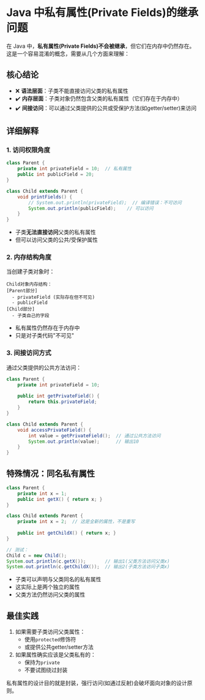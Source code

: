 # Java 中私有属性(Private Fields)的继承问题

在 Java 中，**私有属性(Private Fields)不会被继承**，但它们在内存中仍然存在。这是一个容易混淆的概念，需要从几个方面来理解：

## 核心结论
- ❌ **语法层面**：子类不能直接访问父类的私有属性
- ✔️ **内存层面**：子类对象仍然包含父类的私有属性（它们存在于内存中）
- ✔️ **间接访问**：可以通过父类提供的公共或受保护方法(如getter/setter)来访问

## 详细解释

### 1. 访问权限角度
```java
class Parent {
    private int privateField = 10;  // 私有属性
    public int publicField = 20;
}

class Child extends Parent {
    void printFields() {
        // System.out.println(privateField);  // 编译错误：不可访问
        System.out.println(publicField);    // 可以访问
    }
}
```
- 子类**无法直接访问**父类的私有属性
- 但可以访问父类的公共/受保护属性

### 2. 内存结构角度
当创建子类对象时：
```
Child对象内存结构：
[Parent部分]
  - privateField (实际存在但不可见)
  - publicField
[Child部分]
  - 子类自己的字段
```
- 私有属性仍然存在于内存中
- 只是对子类代码"不可见"

### 3. 间接访问方式
通过父类提供的公共方法访问：
```java
class Parent {
    private int privateField = 10;
    
    public int getPrivateField() {
        return this.privateField;
    }
}

class Child extends Parent {
    void accessPrivateField() {
        int value = getPrivateField();  // 通过公共方法访问
        System.out.println(value);      // 输出10
    }
}
```

## 特殊情况：同名私有属性
```java
class Parent {
    private int x = 1;
    public int getX() { return x; }
}

class Child extends Parent {
    private int x = 2;  // 这是全新的属性，不是重写
    
    public int getChildX() { return x; }
}

// 测试：
Child c = new Child();
System.out.println(c.getX());       // 输出1(父类方法访问父类x)
System.out.println(c.getChildX());  // 输出2(子类方法访问子类x)
```
- 子类可以声明与父类同名的私有属性
- 这实际上是两个独立的属性
- 父类方法仍然访问父类的属性

## 最佳实践
1. 如果需要子类访问父类属性：
   - 使用`protected`修饰符
   - 或提供公共getter/setter方法
2. 如果属性确实应该是父类私有的：
   - 保持为`private`
   - 不要试图绕过封装

私有属性的设计目的就是封装，强行访问(如通过反射)会破坏面向对象的设计原则。